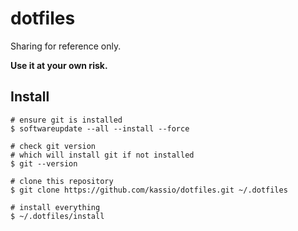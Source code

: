 # dotfiles

Sharing for reference only.

**Use it at your own risk.**

## Install

```console
# ensure git is installed
$ softwareupdate --all --install --force

# check git version
# which will install git if not installed
$ git --version

# clone this repository
$ git clone https://github.com/kassio/dotfiles.git ~/.dotfiles

# install everything
$ ~/.dotfiles/install
```
